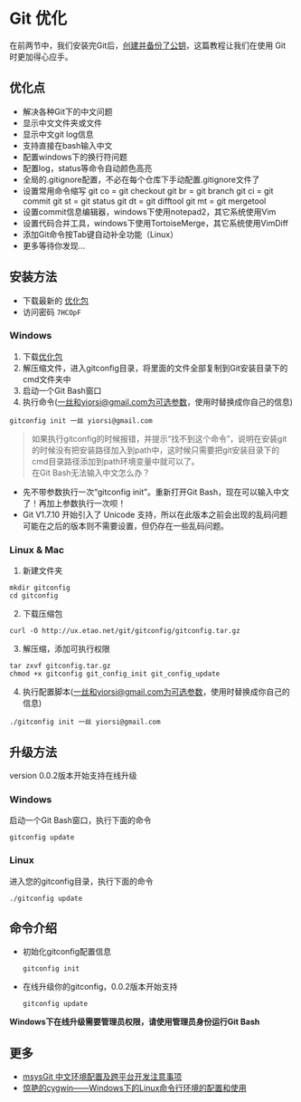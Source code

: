 # Git 优化

在前两节中，我们安装完Git后，[创建并备份了公钥](https://gist.github.com/yisibl/8019693)，这篇教程让我们在使用 Git 时更加得心应手。

## 优化点

* 解决各种Git下的中文问题
* 显示中文文件夹或文件
* 显示中文git log信息
* 支持直接在bash输入中文
* 配置windows下的换行符问题
* 配置log，status等命令自动颜色高亮
* 全局的.gitignore配置，不必在每个仓库下手动配置.gitignore文件了
* 设置常用命令缩写
    git co = git checkout
    git br = git branch
    git ci = git commit
    git st = git status
    git dt = git difftool
    git mt = git mergetool
* 设置commit信息编辑器，windows下使用notepad2，其它系统使用Vim
* 设置代码合并工具，windows下使用TortoiseMerge，其它系统使用VimDiff
* 添加Git命令按Tab键自动补全功能（Linux）
* 更多等待你发现…

## 安装方法

* 下载最新的 [优化包](http://gitlab.alibaba-inc.com/qiyao.kxp/gitconfig/tree/master)     
* 访问密码 `7HCOpF`

### Windows

1. 下载[优化包](http://www.kuaipan.cn/file/id_214486852831281154.htm)
1. 解压缩文件，进入gitconfig目录，将里面的文件全部复制到Git安装目录下的cmd文件夹中
1. 启动一个Git Bash窗口
1. 执行命令(一丝和yiorsi@gmail.com为可选参数，使用时替换成你自己的信息)

```git
gitconfig init 一丝 yiorsi@gmail.com
```

> 如果执行gitconfig的时候报错，并提示“找不到这个命令”，说明在安装git的时候没有把安装路径加入到path中，这时候只需要把git安装目录下的cmd目录路径添加到path环境变量中就可以了。  
在Git Bash无法输入中文怎么办？
* 先不带参数执行一次“gitconfig init”。重新打开Git Bash，现在可以输入中文了！再加上参数执行一次呗！
* Git V1.7.10 开始引入了 Unicode 支持，所以在此版本之前会出现的乱码问题可能在之后的版本则不需要设置，但仍存在一些乱码问题。

### Linux & Mac

1. 新建文件夹

```
mkdir gitconfig  
cd gitconfig
```
2. 下载压缩包

```
curl -O http://ux.etao.net/git/gitconfig/gitconfig.tar.gz
```
3. 解压缩，添加可执行权限

```
tar zxvf gitconfig.tar.gz  
chmod +x gitconfig git_config_init git_config_update
```
4. 执行配置脚本(一丝和yiorsi@gmail.com为可选参数，使用时替换成你自己的信息)

```
./gitconfig init 一丝 yiorsi@gmail.com
```

## 升级方法

version 0.0.2版本开始支持在线升级

### Windows

启动一个Git Bash窗口，执行下面的命令

```
gitconfig update
```
### Linux
进入您的gitconfig目录，执行下面的命令

```
./gitconfig update
```


## 命令介绍

* 初始化gitconfig配置信息
    ```
    gitconfig init
    ```


* 在线升级你的gitconfig，0.0.2版本开始支持
    ```
    gitconfig update
    ```


**Windows下在线升级需要管理员权限，请使用管理员身份运行Git Bash**

## 更多

* [msysGit 中文环境配置及跨平台开发注意事项](http://baifa.me/2010/10/msysgit.html)
* [惊艳的cygwin——Windows下的Linux命令行环境的配置和使用](http://oldratlee.com/post/2012-12-22/stunning-cygwin)